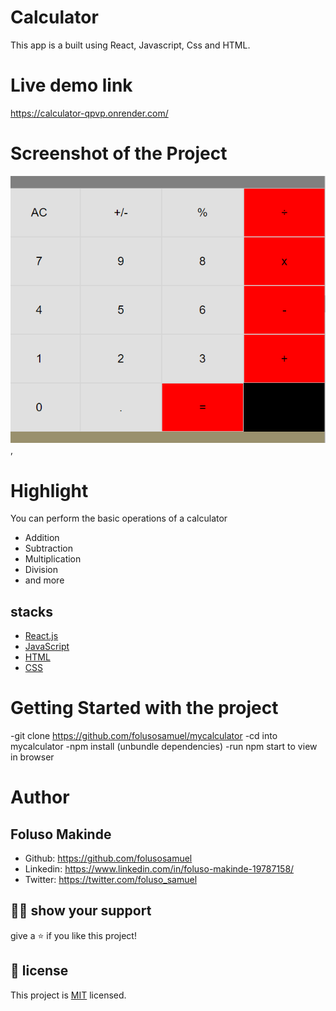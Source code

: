 # Calculator

This app is a built using React, Javascript, Css and HTML.

# Live demo link

https://calculator-qpvp.onrender.com/

# Screenshot of the Project

![first view](myCalculator_img.png),

# Highlight

You can perform the basic operations of a calculator

- Addition
- Subtraction
- Multiplication
- Division
- and more

## stacks

- [React.js](https://reactjs.org/)
- [JavaScript](https://www.javascript.com/)
- [HTML](https://html.spec.whatwg.org/)
- [CSS](https://www.w3.org/TR/CSS/#css)

# Getting Started with the project

-git clone https://github.com/folusosamuel/mycalculator
-cd into mycalculator
-npm install (unbundle dependencies)
-run npm start to view in browser

# Author

## **Foluso Makinde**

- Github: https://github.com/folusosamuel
- Linkedin: https://www.linkedin.com/in/foluso-makinde-19787158/
- Twitter: https://twitter.com/foluso_samuel

## 🙋‍♂ show your support

give a ⭐️ if you like this project!

## 📝 license

This project is [MIT](LICENSE) licensed.
